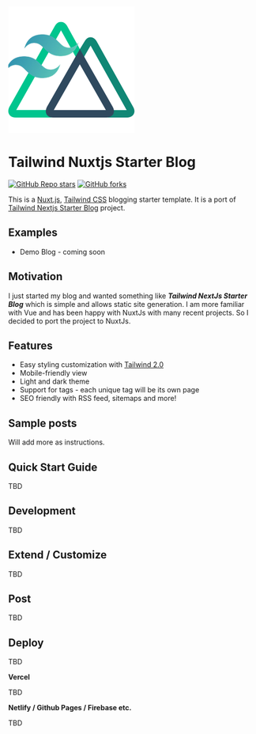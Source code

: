 ![tailwind-nuxtjs-banner](sample/static/img/nuxt-tw.png)

# Tailwind Nuxtjs Starter Blog

[![GitHub Repo stars](https://img.shields.io/github/stars/ooasis/tailwind-nuxtjs-starter-blog?style=social)](https://GitHub.com/ooasis/tailwind-nuxtjs-starter-blog/stargazers/)
[![GitHub forks](https://img.shields.io/github/forks/ooasis/tailwind-nuxtjs-starter-blog?style=social)](https://GitHub.com/ooasis/tailwind-nuxtjs-starter-blog/network/)

This is a [Nuxt.js](https://nuxtjs.org/), [Tailwind CSS](https://tailwindcss.com/) blogging starter template. It is a port of [Tailwind Nextjs Starter Blog](https://github.com/timlrx/tailwind-nextjs-starter-blog) project.

## Examples

- Demo Blog - coming soon

## Motivation

I just started my blog and wanted something like ___Tailwind NextJs Starter Blog___ which is simple and allows static site generation.  I am more familiar with Vue and has been happy with NuxtJs with many recent projects. So I decided to port the project to NuxtJs.
## Features

- Easy styling customization with [Tailwind 2.0](https://blog.tailwindcss.com/tailwindcss-v2)
- Mobile-friendly view
- Light and dark theme
- Support for tags - each unique tag will be its own page
- SEO friendly with RSS feed, sitemaps and more!

## Sample posts

Will add more as instructions.

## Quick Start Guide

TBD
## Development

TBD
## Extend / Customize

TBD
## Post

TBD
## Deploy

TBD

**Vercel**  

TBD

**Netlify / Github Pages / Firebase etc.**  

TBD